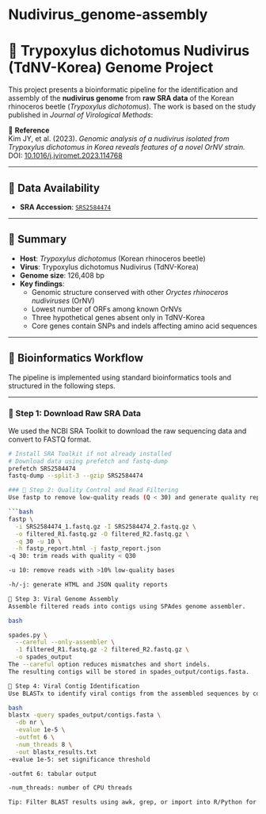 # Nudivirus_genome-assembly

# 🦠 Trypoxylus dichotomus Nudivirus (TdNV-Korea) Genome Project

This project presents a bioinformatic pipeline for the identification and assembly of the **nudivirus genome** from **raw SRA data** of the Korean rhinoceros beetle (*Trypoxylus dichotomus*). The work is based on the study published in *Journal of Virological Methods*:

📄 **Reference**  
Kim JY, et al. (2023). *Genomic analysis of a nudivirus isolated from Trypoxylus dichotomus in Korea reveals features of a novel OrNV strain.*  
DOI: [10.1016/j.jviromet.2023.114768](https://www.sciencedirect.com/science/article/pii/S0168170223001296?via%3Dihub)

---

## 📂 Data Availability

- **SRA Accession**: [`SRS2584474`](https://www.ncbi.nlm.nih.gov/sra/SRS2584474)

---

## 🔬 Summary

- **Host**: *Trypoxylus dichotomus* (Korean rhinoceros beetle)  
- **Virus**: Trypoxylus dichotomus Nudivirus (TdNV-Korea)  
- **Genome size**: 126,408 bp  
- **Key findings**:
  - Genomic structure conserved with other *Oryctes rhinoceros nudiviruses* (OrNV)
  - Lowest number of ORFs among known OrNVs
  - Three hypothetical genes absent only in TdNV-Korea
  - Core genes contain SNPs and indels affecting amino acid sequences

---

## 🧬 Bioinformatics Workflow

The pipeline is implemented using standard bioinformatics tools and structured in the following steps.

---

### 🔹 Step 1: Download Raw SRA Data

We used the NCBI SRA Toolkit to download the raw sequencing data and convert to FASTQ format.

```bash
# Install SRA Toolkit if not already installed
# Download data using prefetch and fastq-dump
prefetch SRS2584474
fastq-dump --split-3 --gzip SRS2584474

### 🔹 Step 2: Quality Control and Read Filtering
Use fastp to remove low-quality reads (Q < 30) and generate quality reports.

```bash
fastp \
  -i SRS2584474_1.fastq.gz -I SRS2584474_2.fastq.gz \
  -o filtered_R1.fastq.gz -O filtered_R2.fastq.gz \
  -q 30 -u 10 \
  -h fastp_report.html -j fastp_report.json
-q 30: trim reads with quality < Q30

-u 10: remove reads with >10% low-quality bases

-h/-j: generate HTML and JSON quality reports

🔹 Step 3: Viral Genome Assembly
Assemble filtered reads into contigs using SPAdes genome assembler.

bash

spades.py \
  --careful --only-assembler \
  -1 filtered_R1.fastq.gz -2 filtered_R2.fastq.gz \
  -o spades_output
The --careful option reduces mismatches and short indels.
The resulting contigs will be stored in spades_output/contigs.fasta.

🔹 Step 4: Viral Contig Identification
Use BLASTx to identify viral contigs from the assembled sequences by comparison to the NCBI non-redundant protein database.

bash
blastx -query spades_output/contigs.fasta \
  -db nr \
  -evalue 1e-5 \
  -outfmt 6 \
  -num_threads 8 \
  -out blastx_results.txt
-evalue 1e-5: set significance threshold

-outfmt 6: tabular output

-num_threads: number of CPU threads

Tip: Filter BLAST results using awk, grep, or import into R/Python for downstream annotation.

